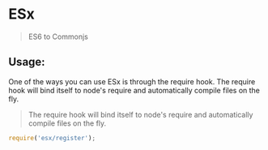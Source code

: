 # ESx
> ES6 to Commonjs

## Usage:

One of the ways you can use ESx is through the require hook. The require hook will bind itself to node's require and automatically compile files on the fly.

> The require hook will bind itself to node's require and automatically compile files on the fly.

```javascript
require('esx/register');
```
